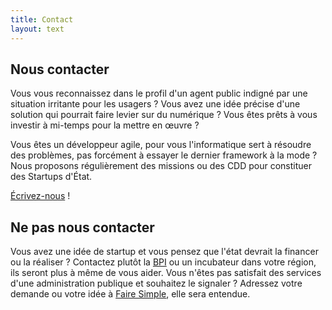 ```yaml
---
title: Contact
layout: text
---
```

## Nous contacter

Vous vous reconnaissez dans le profil d'un agent public indigné par une situation irritante pour les usagers ? Vous avez une idée précise d'une solution qui pourrait faire levier sur du numérique ? Vous êtes prêts à vous investir à mi-temps pour la mettre en œuvre ?

Vous êtes un développeur agile, pour vous l'informatique sert à résoudre des problèmes, pas forcément à essayer le dernier framework à la mode ? Nous proposons régulièrement des missions ou des CDD pour constituer des Startups d'État.

[Écrivez-nous](mailto:recrutement@beta.gouv.fr) !

## Ne pas nous contacter

Vous avez une idée de startup et vous pensez que l'état devrait la financer ou la réaliser ? Contactez plutôt la [BPI](http://www.bpifrance.fr/) ou un incubateur dans votre région, ils seront plus à même de vous aider.
Vous n'êtes pas satisfait des services d'une administration publique et souhaitez le signaler ? Adressez votre demande ou votre idée à [Faire Simple](http://www.faire-simple.gouv.fr/), elle sera entendue.
